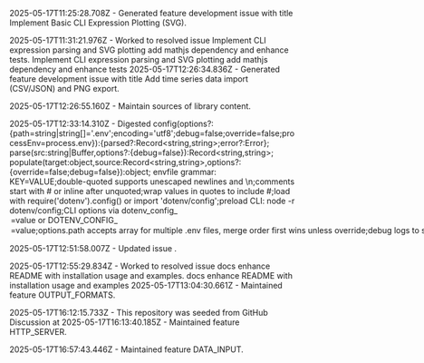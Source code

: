 2025-05-17T11:25:28.708Z - Generated feature development issue with title Implement Basic CLI Expression Plotting (SVG).

2025-05-17T11:31:21.976Z - Worked to resolved issue Implement CLI expression parsing and SVG plotting add mathjs dependency and enhance tests. Implement CLI expression parsing and SVG plotting add mathjs dependency and enhance tests
2025-05-17T12:26:34.836Z - Generated feature development issue with title Add time series data import (CSV/JSON) and PNG export.

2025-05-17T12:26:55.160Z - Maintain sources of library content.

2025-05-17T12:33:14.310Z - Digested config(options?:{path=string|string[]='.env';encoding='utf8';debug=false;override=false;processEnv=process.env}):{parsed?:Record<string,string>;error?:Error}; parse(src:string|Buffer,options?:{debug=false}):Record<string,string>; populate(target:object,source:Record<string,string>,options?:{override=false;debug=false}):object; envfile grammar: KEY=VALUE;double-quoted supports unescaped newlines and \n;comments start with # or inline after unquoted;wrap values in quotes to include #;load with require('dotenv').config() or import 'dotenv/config';preload CLI: node -r dotenv/config;CLI options via dotenv_config_<option>=value or DOTENV_CONFIG_<OPTION>=value;options.path accepts array for multiple .env files, merge order first wins unless override;debug logs to stderr;override replaces existing env vars;best practices: load early, per-environment .env, gitignore .env, use dotenv-expand for var expansion;React requires REACT_APP_ prefix or DefinePlugin;front-end polyfill via node-polyfill-webpack-plugin or dotenv-webpack;troubleshoot with debug: true, correct path, override flag, prefix for React..

2025-05-17T12:51:58.007Z - Updated issue .

2025-05-17T12:55:29.834Z - Worked to resolved issue docs enhance README with installation usage and examples. docs enhance README with installation usage and examples
2025-05-17T13:04:30.661Z - Maintained feature OUTPUT_FORMATS.

2025-05-17T16:12:15.733Z - This repository was seeded from GitHub Discussion  at 
2025-05-17T16:13:40.185Z - Maintained feature HTTP_SERVER.

2025-05-17T16:57:43.446Z - Maintained feature DATA_INPUT.


